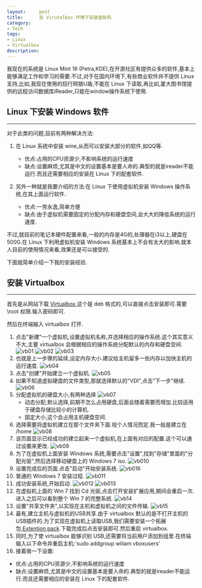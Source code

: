 ```yaml
---
layout:     post
title:      在 Virutalbox 环境下安装虚拟机
category:   
- Tech
tags: 
- Linux
- Virtualbox
description: 
---
```


我现在的系统是 Linux Mint 16 (Petra,KDE),在开源社区有提供众多的软件,基本上能够满足工作和学习的需要.不过,对于在国内环境下,有些商业软件并不提供 Linux 支持,比如,我现在使用的招行网银U盾,不能在 Linux 下读取,再比如,厦大图书馆提供的远程访问数据库iReader,只能在window操作系统下使用.

## Linux 下安装 Windows 软件
----
对于此类的问题,目前有两种解决方法:

1. 在 Linux 系统中安装 wine,从而可以安装大部分的软件,如QQ等.
   - 优点:占用的CPU资源少,不影响系统的运行速度
   - 缺点:设置麻烦,尤其是中文的设置基本是要人命的.典型的就是ireader不能运行.而且还需要相应的安装在 Linux 下的配套软件.
 
2. 另外一种就是我要介绍的方法:在 Linux 下使用虚拟机安装 Windows 操作系统,在其上面运行软件.
   - 优点:一劳永逸,简单方便
   - 缺点:由于虚拟机需要固定的分配内存和硬盘空间,会大大的降低系统的运行速度.
 
不过,就目前的笔记本硬件配置来看,一般的内存是4G的,处理器在i3以上,硬盘在500G.在 Linux 下利用虚拟机安装 Windows 系统基本上不会有太大的影响.就本人目前的使用情况来看,效果还是可以接受的.

下面就简单介绍一下我的安装经验.

## 安装 Virtualbox
----
首先是从网站下载 [Virtualbox](https://www.virtualbox.org/wiki/Downloads),这个是 deb 格式的,可以直接点击安装即可.需要 \root 权限.输入密码即可.

然后在终端输入 virtualbox 打开.

1. 点击"新建"一个虚拟机,设置虚拟机名称,并选择相应的操作系统.这个其实意义不大,主要 virtualbox 会根据相应的操作系统分配默认的内存和硬盘空间.
![vb01](/files/virtualbox/vb01.png)
![vb02](/files/virtualbox/vb02.png)
![vb03](/files/virtualbox/vb03.png)
2. 也就是上一步骤的延续,设定内存大小.建议给主机留多一些内存以加快主机的运行速度.
![vb04](/files/virtualbox/vb04.png)
3. 点击"创建"开始建立一个虚拟机.
![vb05](/files/virtualbox/vb05.png)
4. 如果不知道虚拟硬盘的文件类型,那就选择默认的"VDI",点击"下一步"继续.
![vb06](/files/virtualbox/vb06.png)
5. 分配虚拟机的硬盘大小,有两种选择
![vb07](/files/virtualbox/vb07.png)
   - 动态分配,默认选择,前期不怎么占用硬盘,后面会随着需要而增加.比较适用于硬盘存储比较小的计算机.
   - 固定大小,这个会占用主机硬盘空间.
6. 选择需要将虚拟机建立在那个文件夹下面.视个人情况而定.我一般是建立在 /home
![vb08](/files/virtualbox/vb08.png)
7. 该页面显示已经成功的建立起来一个虚拟机,在上面有对应的配置.这个可以通过设置来更改.
![vb09](/files/virtualbox/vb09.png)
8. 为了在虚拟机上面安装 Windows 系统,需要点击"设置",找到"存储"里面的"分配光驱",然后选择移动硬盘上的 Windows 7 iso.
![vb010](/files/virtualbox/vb10.png)
9. 设置完成后的页面.点击"启动"开始安装系统.
![vb016](/files/virtualbox/vb16.png)
10. 普通的 Windows 7 安装过程.
![vb011](/files/virtualbox/vb11.png)
11. 成功安装系统,开始启动.
![vb012](/files/virtualbox/vb12.png)
![vb013](/files/virtualbox/vb13.png)
12. 在虚拟机上面的 Win 7 找到 Cd 光驱,点击打开安装扩展应用,期间会重启一次.进入之后可以看到整个 Win 7 的完整系统.
![vb14](/files/virtualbox/vb14.png)
13. 设置"共享文件夹",以实现在主机和虚拟机之间的文件传输.
![vb15](/files/virtualbox/vb15.png)
14. 最有,建立主机与虚拟机的USB共享.由于 virtualbox 默认的是不打开主机的USB插件的.为了实现在虚拟机上读取USB,我们需要安装一个拓展包,[Extention pack](https://www.virtualbox.org/wiki/Downloads).下载完成后点击安装即可.然后重启 virtualbox.
15. 同时,为了使 virtualbox 能够识别 USB,还需要将当前用户添加到组里.在终端输入以下命令并重启主机:'sudo addgroup wiliam vboxusers'  
16. 接着做一下设置:
   - 优点:占用的CPU资源少,不影响系统的运行速度
   - 缺点:设置麻烦,尤其是中文的设置基本是要人命的.典型的就是ireader不能运行.而且还需要相应的安装在 Linux 下的配套软件.







 